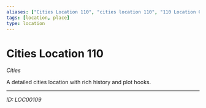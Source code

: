 ```yaml
---
aliases: ["Cities Location 110", "cities location 110", "110 Location Cities"]
tags: [location, place]
type: location
---
```


# Cities Location 110

*Cities*

A detailed cities location with rich history and plot hooks.

---
*ID: LOC00109*
